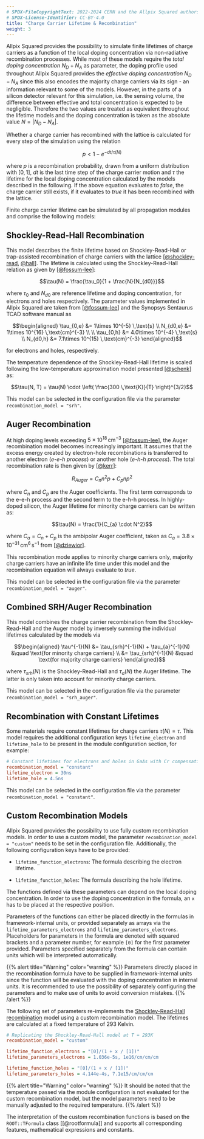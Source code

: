 ```yaml
---
# SPDX-FileCopyrightText: 2022-2024 CERN and the Allpix Squared authors
# SPDX-License-Identifier: CC-BY-4.0
title: "Charge Carrier Lifetime & Recombination"
weight: 3
---
```


Allpix Squared provides the possibility to simulate finite lifetimes of charge carriers as a function of the local doping
concentration via non-radiative recombination processes. While most of these models require the *total doping concentration*
$`N_D + N_A`$ as parameter, the doping profile used throughout Allpix Squared provides the *effective doping concentration*
$`N_D - N_A`$ since this also encodes the majority charge carriers via its sign - an information relevant to some of the
models. However, in the parts of a silicon detector relevant for this simulation, i.e. the sensing volume, the difference
between effective and total concentration is expected to be negligible. Therefore the two values are treated as equivalent
throughout the lifetime models and the doping concentration is taken as the absolute value $`N = \left|N_D - N_A\right|`$.

Whether a charge carrier has recombined with the lattice is calculated for every step of the simulation using the relation

```math
p < 1 - e^{- dt / \tau(N)}
```

where $`p`$ is a recombination probability, drawn from a uniform distribution with $`[0, 1]`$, $`dt`$ is the last time step
of the charge carrier motion and $`\tau`$ the lifetime for the local doping concentration calculated by the models described
in the following. If the above equation evaluates to *false*, the charge carrier still exists, if it evaluates to *true* it
has been recombined with the lattice.

Finite charge carrier lifetime can be simulated by all propagation modules and comprise the following models:

## Shockley-Read-Hall Recombination

This model describes the finite lifetime based on Shockley-Read-Hall or trap-assisted recombination of charge carriers with
the lattice \[[@shockley-read], [@hall]\]. The lifetime is calculated using the Shockley-Read-Hall relation as given by
\[[@fossum-lee]\]:

```math
\tau(N) = \frac{\tau_0}{1 + \frac{N}{N_{d0}}}
```

where $`\tau_0`$ and $`N_{d0}`$ are reference lifetime and doping concentration, for electrons and holes respectively. The
parameter values implemented in Allpix Squared are taken from \[[@fossum-lee]\] and the Synopsys Sentaurus TCAD software
manual as

```math
\begin{aligned}
\tau_{0,e} &=  1\times 10^{-5} \,\text{s} \\
N_{d0,e}   &=  1\times 10^{16} \,\text{cm}^{-3} \\
\\
\tau_{0,h} &= 4.0\times 10^{-4} \,\text{s} \\
N_{d0,h}   &= 7.1\times 10^{15} \,\text{cm}^{-3}
\end{aligned}
```

for electrons and holes, respectively.

The temperature dependence of the Shockley-Read-Hall lifetime is scaled following the low-temperature approximation model
presented \[[@schenk]\] as:

```math
\tau(N, T) = \tau(N) \cdot \left( \frac{300 \,\text{K}}{T} \right)^{3/2}
```

This model can be selected in the configuration file via the parameter `recombination_model = "srh"`.

## Auger Recombination

At high doping levels exceeding $`5\times 10^{18} \,\text{cm}^{-3}`$ \[[@fossum-lee]\], the Auger recombination model becomes
increasingly important. It assumes that the excess energy created by electron-hole recombinations is transferred to another
electron (*e-e-h process*) or another hole (*e-h-h process*). The total recombination rate is then given by \[[@kerr]\]:

```math
R_{Auger} = C_n n^2p + C_p n p^2
```

where $`C_n`$ and $`C_p`$ are the Auger coefficients. The first term corresponds to the e-e-h process and the second term to
the e-h-h process. In highly-doped silicon, the Auger lifetime for minority charge carriers can be written as:

```math
\tau(N) = \frac{1}{C_{a} \cdot N^2}
```

where $`C_{a} = C_{n} + C_{p}`$ is the ambipolar Auger coefficient, taken as
$`C_{a} = 3.8\times 10^{-31} \,\text{cm}^6\,\text{s}^{-1}`$ from \[[@dziewior]\].

This recombination mode applies to minority charge carriers only, majority charge carriers have an infinite life time under
this model and the recombination equation will always evaluate to *true*.

This model can be selected in the configuration file via the parameter `recombination_model = "auger"`.

## Combined SRH/Auger Recombination

This model combines the charge carrier recombination from the Shockley-Read-Hall and the Auger model by inversely summing the
individual lifetimes calculated by the models via

```math
\begin{aligned}
\tau^{-1}(N) &= \tau_{srh}^{-1}(N) + \tau_{a}^{-1}(N) &\quad \text{for minority charge carriers} \\
             &= \tau_{srh}^{-1}(N)                    &\quad \text{for majority charge carriers}
\end{aligned}
```

where $`\tau_{srh}(N)`$ is the Shockley-Read-Hall and $`\tau_{a}(N)`$ the Auger lifetime. The latter is only taken into
account for minority charge carriers.

This model can be selected in the configuration file via the parameter `recombination_model = "srh_auger"`.

## Recombination with Constant Lifetimes

Some materials require constant lifetimes for charge carriers $`\tau(N) = \tau`$. This model requires the additional
configuration keys `lifetime_electron` and `lifetime_hole` to be present in the module configuration section, for example:

```ini
# Constant lifetimes for electrons and holes in GaAs with Cr compensation:
recombination_model = "constant"
lifetime_electron = 30ns
lifetime_hole = 4.5ns
```

This model can be selected in the configuration file via the parameter `recombination_model = "constant"`.

## Custom Recombination Models

Allpix Squared provides the possibility to use fully custom recombination models. In order to use a custom model, the parameter
`recombination_model = "custom"` needs to be set in the configuration file. Additionally, the following configuration keys have to
be provided:

- `lifetime_function_electrons`:
  The formula describing the electron lifetime.

- `lifetime_function_holes`:
  The formula describing the hole lifetime.

The functions defined via these parameters can depend on the local doping concentration. In
order to use the doping concentration in the formula, an `x` has to be placed at the respective position.

Parameters of the functions can either be placed directly in the formulas in framework-internal units, or provided separately
as arrays via the `lifetime_parameters_electrons` and `lifetime_parameters_electrons`. Placeholders for parameters in the
formula are denoted with squared brackets and a parameter number, for example `[0]` for the first parameter provided.
Parameters specified separately from the formula can contain units which will be interpreted automatically.

{{% alert title="Warning" color="warning" %}}
Parameters directly placed in the recombination formula have to be supplied in framework-internal units since the function will be
evaluated with the doping concentration in internal units. It is recommended to use the
possibility of separately configuring the parameters and to make use of units to avoid conversion mistakes.
{{% /alert %}}

The following set of parameters re-implements the [Shockley-Read-Hall recombination](#shockley-read-hall-recombination) model using a custom
recombination model. The lifetimes are calculated at a fixed temperature of 293 Kelvin.

```ini
# Replicating the Shockley-Read-Hall model at T = 293K
recombination_model = "custom"

lifetime_function_electrons = "[0]/(1 + x / [1])"
lifetime_parameters_electrons = 1.036e-5s, 1e16/cm/cm/cm

lifetime_function_holes = "[0]/(1 + x / [1])"
lifetime_parameters_holes = 4.144e-4s, 7.1e15/cm/cm/cm
```

{{% alert title="Warning" color="warning" %}}
It should be noted that the temperature passed via the module configuration is not evaluated for the custom recombination model,
but the model parameters need to be manually adjusted to the required temperature.
{{% /alert %}}

The interpretation of the custom recombination functions is based on the `ROOT::TFormula` class \[[@rootformula]\] and supports
all corresponding features, mathematical expressions and constants.


[@shockley-read]: https://doi.org/10.1103/PhysRev.87.835
[@hall]: https://doi.org/10.1103/PhysRev.87.387
[@fossum-lee]: https://doi.org/10.1016/0038-1101(82)90203-9
[@schenk]: https://doi.org/10.1016/0038-1101(92)90184-E
[@fossum-lee]: https://doi.org/10.1016/0038-1101(83)90173-9
[@kerr]: https://doi.org/10.1063/1.1432476
[@dziewior]: https://doi.org/10.1063/1.89694

